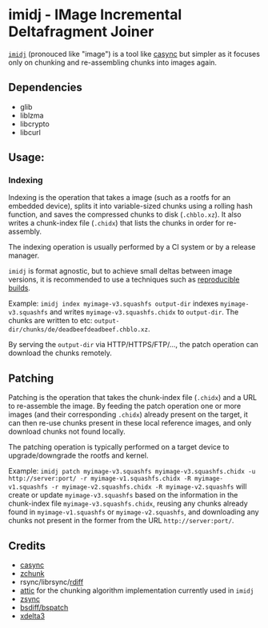 # imidj - IMage Incremental Deltafragment Joiner
[`imidj`](https://github.com/mbessler/imidj) (pronouced like "image") is a tool like [casync](https://github.com/systemd/casync) but simpler as it focuses only on chunking and re-assembling chunks into images again. 



## Dependencies
- glib
- liblzma
- libcrypto
- libcurl

## Usage:
### Indexing
Indexing is the operation that takes a image (such as a rootfs for an embedded device), splits it into variable-sized chunks using a rolling hash function, and saves the compressed chunks to disk (`.chblo.xz`). It also writes a chunk-index file (`.chidx`) that lists the chunks in order for re-assembly.

The indexing operation is usually performed by a CI system or by a release manager.

`imidj` is format agnostic, but to achieve small deltas between image versions, it is recommended to use a techniques such as [reproducible builds](https://reproducible-builds.org/). 

Example:
```imidj index myimage-v3.squashfs output-dir``` 
indexes `myimage-v3.squashfs` and writes `myimage-v3.squashfs.chidx` to `output-dir`. The chunks are written to etc:  `output-dir/chunks/de/deadbeefdeadbeef.chblo.xz`.

By serving the `output-dir` via HTTP/HTTPS/FTP/..., the patch operation can download the chunks remotely.

## Patching
Patching is the operation that takes the chunk-index file (`.chidx`) and a URL to re-assemble the image. By feeding the patch operation one or more images (and their corresponding `.chidx`) already present on the target, it can then re-use chunks present in these local reference images, and only download chunks not found locally.

The patching operation is typically performed on a target device to upgrade/downgrade the rootfs and kernel.

Example:
```imidj patch myimage-v3.squashfs myimage-v3.squashfs.chidx -u http://server:port/ -r myimage-v1.squashfs.chidx -R myimage-v1.squashfs -r myimage-v2.squashfs.chidx -R myimage-v2.squashfs```
will create or update `myimage-v3.squashfs` based on the information in the chunk-index file `myimage-v3.squashfs.chidx`, reusing any chunks already found in `myimage-v1.squashfs` or `myimage-v2.squashfs`, and downloading any chunks not present in the former from the URL `http://server:port/`.


## Credits
- [casync](http://0pointer.net/blog/casync-a-tool-for-distributing-file-system-images.html)
- [zchunk](https://www.jdieter.net/posts/2018/04/30/introducing-zchunk/)
- rsync/librsync/[rdiff](https://github.com/librsync/librsync/blob/master/doc/rdiff.md)
- [attic](https://github.com/jborg/attic) for the chunking algorithm implementation currently used in `imidj`
- [zsync](http://zsync.moria.org.uk/)
- [bsdiff/bspatch](http://www.daemonology.net/bsdiff/)
- [xdelta3](http://xdelta.org/)

